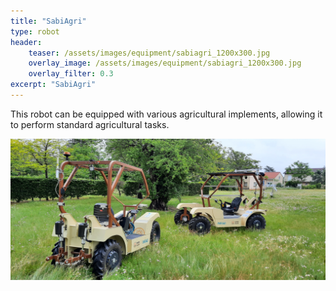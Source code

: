 ```yaml
---
title: "SabiAgri"
type: robot
header:
    teaser: /assets/images/equipment/sabiagri_1200x300.jpg
    overlay_image: /assets/images/equipment/sabiagri_1200x300.jpg
    overlay_filter: 0.3
excerpt: "SabiAgri"
---
```


This robot can be equipped with various agricultural implements, allowing it to perform standard agricultural tasks.

![robots](/assets/images/equipment/sabiagri/robots.jpg)
